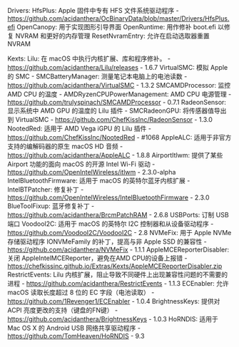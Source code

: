 Drivers:
    HfsPlus: Apple 固件中专有 HFS 文件系统驱动程序
        - https://github.com/acidanthera/OcBinaryData/blob/master/Drivers/HfsPlus.efi
    OpenCanopy: 用于实现图形引导界面
    OpenRuntime: 用作修补 boot.efi 以修复 NVRAM 和更好的内存管理
    ResetNvramEntry: 允许在启动选取器重置 NVRAM

Kexts:
    Lilu: 在 macOS 中执行内核扩展、库和程序修补。
        - https://github.com/acidanthera/Lilu/releases
        - 1.6.7
    VirtualSMC: 模拟 Apple 的 SMC
        - SMCBatteryManager: 测量笔记本电脑上的电池读数
        - https://github.com/acidanthera/VirtualSMC
        - 1.3.2
    SMCAMDProcessor: 监控 AMD CPU 的温度
        - AMDRyzenCPUPowerManagement: AMD CPU 电源管理
        - https://github.com/trulyspinach/SMCAMDProcessor
        - 0.7.1
    RadeonSensor: 显示系统中 AMD GPU 的温度的 Lilu 插件
        - SMCRadeonGPU: 将传感器值导出到 VirtualSMC
        - https://github.com/ChefKissInc/RadeonSensor
        - 1.3.0
    NootedRed: 适用于 AMD Vega iGPU 的 Lilu 插件
        - https://github.com/ChefKissInc/NootedRed
        - #1068
    AppleALC: 适用于非官方支持的编解码器的原生 macOS HD 音频
        - https://github.com/acidanthera/AppleALC
        - 1.8.8
    AirportItlwm: 提供了某些 Airport 功能的面向 macOS 的开源 Intel Wi-Fi 驱动
        - https://github.com/OpenIntelWireless/itlwm
        - 2.3.0-alpha
    IntelBluetoothFirmware: 适用于 macOS 的英特尔蓝牙内核扩展
        - IntelBTPatcher: 修复补丁
        - https://github.com/OpenIntelWireless/IntelBluetoothFirmware
        - 2.3.0
    BlueToolFixup: 蓝牙修复补丁
        - https://github.com/acidanthera/BrcmPatchRAM
        - 2.6.8
    USBPorts: 订制 USB 端口
    VoodooI2C: 适用于 macOS 的英特尔 I2C 控制器和从设备驱动程序
        - https://github.com/VoodooI2C/VoodooI2C
        - 2.8
    NVMeFix: 用于 Apple NVMe 存储驱动程序 IONVMeFamily 的补丁，提高与非 Apple SSD 的兼容性
        - https://github.com/acidanthera/NVMeFix
        - 1.1.1
    AppleMCEReporterDisabler: 关闭 AppleIntelMCEReporter，避免在AMD CPU的设备上报错
        - https://chefkissinc.github.io/Extras/Kexts/AppleMCEReporterDisabler.zip
    RestrictEvents: Lilu 内核扩展，阻止导致不同硬件上出现兼容性问题的不需要的进程
        - https://github.com/acidanthera/RestrictEvents
        - 1.1.3
    ECEnabler: 允许 macOS 读取长度超过 8 位的 EC 字段（电池读取）
        - https://github.com/1Revenger1/ECEnabler
        - 1.0.4
    BrightnessKeys: 提供对 ACPI 亮度更改的支持（键盘的FN键）
        - https://github.com/acidanthera/BrightnessKeys
        - 1.0.3
    HoRNDIS: 适用于 Mac OS X 的 Android USB 网络共享驱动程序
        - https://github.com/TomHeaven/HoRNDIS
        - 9.3